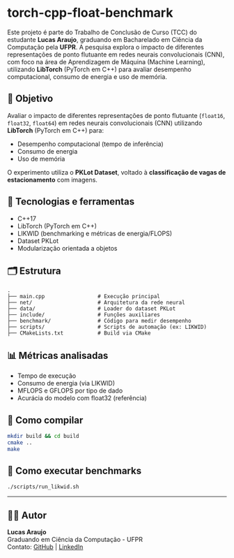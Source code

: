 # torch-cpp-float-benchmark

Este projeto é parte do Trabalho de Conclusão de Curso (TCC) do estudante **Lucas Araujo**, graduando em Bacharelado em Ciência da Computação pela **UFPR**. A pesquisa explora o impacto de diferentes representações de ponto flutuante em redes neurais convolucionais (CNN), com foco na área de Aprendizagem de Máquina (Machine Learning), utilizando **LibTorch** (PyTorch em C++) para avaliar desempenho computacional, consumo de energia e uso de memória.

## 🎯 Objetivo

Avaliar o impacto de diferentes representações de ponto flutuante (`float16`, `float32`, `float64`) em redes neurais convolucionais (CNN) utilizando **LibTorch** (PyTorch em C++) para:

- Desempenho computacional (tempo de inferência)
- Consumo de energia
- Uso de memória

O experimento utiliza o **PKLot Dataset**, voltado à **classificação de vagas de estacionamento** com imagens.

## 🧠 Tecnologias e ferramentas

- C++17
- LibTorch (PyTorch em C++)
- LIKWID (benchmarking e métricas de energia/FLOPS)
- Dataset PKLot
- Modularização orientada a objetos

## 🗂️ Estrutura

```
.
├── main.cpp                 # Execução principal
├── net/                     # Arquitetura da rede neural
├── data/                    # Loader do dataset PKLot
├── include/                 # Funções auxiliares
├── benchmark/               # Código para medir desempenho
├── scripts/                 # Scripts de automação (ex: LIKWID)
├── CMakeLists.txt           # Build via CMake
```

## 📊 Métricas analisadas

- Tempo de execução
- Consumo de energia (via LIKWID)
- MFLOPS e GFLOPS por tipo de dado
- Acurácia do modelo com float32 (referência)

## 🚀 Como compilar

``` bash
mkdir build && cd build
cmake ..
make
```

## 🔎 Como executar benchmarks

``` bash
./scripts/run_likwid.sh
```

---

## 👨‍💻 Autor

**Lucas Araujo**  
Graduando em Ciência da Computação - UFPR  
Contato: [GitHub](https://github.com/araujoLuka) | [LinkedIn](https://linkedin.com/in/lukaraujo)

